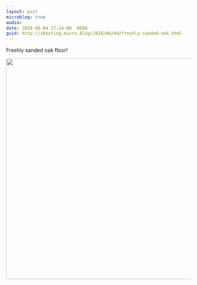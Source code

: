```yaml
---
layout: post
microblog: true
audio: 
date: 2018-06-04 17:24:00 -0500
guid: http://iKeating.micro.blog/2018/06/04/freshly-sanded-oak.html
---
```

Freshly sanded oak floor!

<img src="http://iKeating.micro.blog/uploads/2018/028fed2106.jpg" width="600" height="600" />
